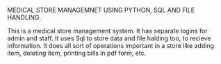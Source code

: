 MEDICAL STORE MANAGEMNET USING PYTHON, SQL AND FILE HANDLING.

This is a medical store management system. It has separate logins for admin and staff. It uses Sql to store data and file halding too, to recieve information. It does all sort of operations important in a store like adding item, deleting item, printing bills in pdf form, etc.
